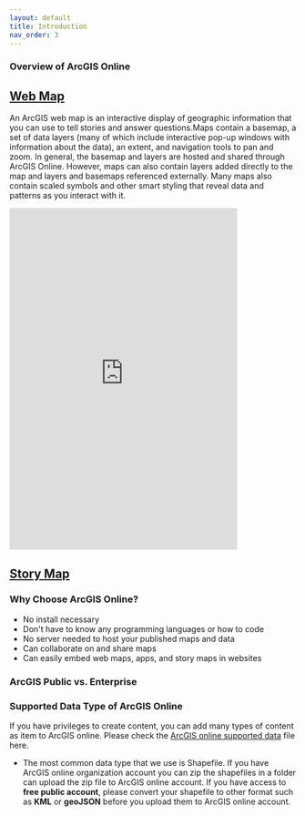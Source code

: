 ```yaml
---
layout: default
title: Introduction
nav_order: 3
---
```


### **Overview of ArcGIS Online**
## [Web Map](https://doc.arcgis.com/en/arcgis-online/reference/what-is-web-map.htm)
An ArcGIS web map is an interactive display of geographic information that you can use to tell stories and answer questions.Maps contain a basemap, a set of data layers (many of which include interactive pop-up windows with information about the data), an extent, and navigation tools to pan and zoom. In general, the basemap and layers are hosted and shared through ArcGIS Online. However, maps can also contain layers added directly to the map and layers and basemaps referenced externally. Many maps also contain scaled symbols and other smart styling that reveal data and patterns as you interact with it.

[<iframe src="https://www.arcgis.com/apps/instant/basic/index.html?appid=23193586bdc34314a976d475e2cb867e" width="400" height="600" frameborder="0" style="border:0" allowfullscreen>iFrames are not supported on this page.</iframe>](https://www.arcgis.com/apps/instant/basic/index.html?appid=23193586bdc34314a976d475e2cb867e)

## [Story Map](https://storymaps.arcgis.com/)

### **Why Choose ArcGIS Online?**
- No install necessary
- Don't have to know any programming languages or how to code
- No server needed to host your published maps and data
- Can collaborate on and share maps
- Can easily embed web maps, apps, and story maps in websites

### **ArcGIS Public vs. Enterprise**



### **Supported Data Type of ArcGIS Online**

If you have privileges to create content, you can add many types of content as item to ArcGIS online. Please check the [ArcGIS online supported data](https://doc.arcgis.com/en/arcgis-online/reference/supported-items.htm) file here.

- The most common data type that we use is Shapefile. If you have ArcGIS online organization account you can zip the shapefiles in a folder can upload the zip file to ArcGIS online account. If you have access to **free public account**, please convert your shapefile to other format such as **KML** or **geoJSON** before you upload them to ArcGIS online account.
